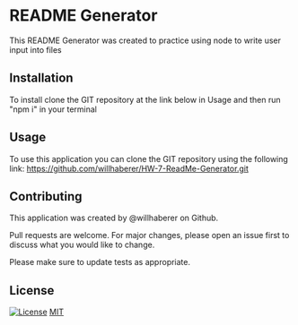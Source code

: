 # README Generator

This README Generator was created to practice using node to write user input into files

## Installation

To install clone the GIT repository at the link below in Usage and then run "npm i" in your terminal

## Usage

To use this application you can clone the GIT repository using the following link: https://github.com/willhaberer/HW-7-ReadMe-Generator.git

## Contributing

This application was created by @willhaberer on Github.

Pull requests are welcome. For major changes, please open an issue first to discuss what you would like to change.

Please make sure to update tests as appropriate.

## License

[![License](https://img.shields.io/badge/License-Apache_2.0-blue.svg)](https://opensource.org/licenses/Apache-2.0)
[MIT](https://choosealicense.com/licenses/mit/)
